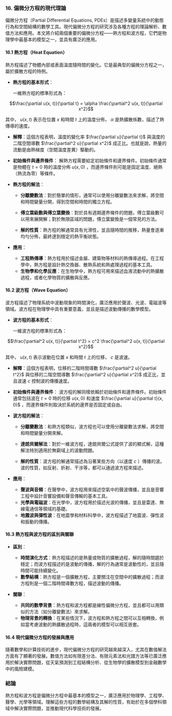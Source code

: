 ### **16. 偏微分方程的現代理論**

偏微分方程（Partial Differential Equations, PDEs）是描述多變量系統中的動態行為和空間結構的數學工具。現代偏微分方程的研究涉及各種方程的理論解析、數值方法和應用。本文將介紹兩個重要的偏微分方程——熱方程和波方程，它們是物理學中最基本的模型之一，並具有廣泛的應用。

#### **16.1 熱方程（Heat Equation）**

熱方程描述了物體內部或表面溫度隨時間的變化。它是最典型的偏微分方程之一，屬於擴散方程的特例。

- **熱方程的基本形式**：
  
  一維熱方程的標準形式為：
  
```math
\frac{\partial u(x, t)}{\partial t} = \alpha \frac{\partial^2 u(x, t)}{\partial x^2}
```

  其中， $`u(x, t)`$  表示在位置  $`x`$  和時間  $`t`$  上的溫度分佈， $`\alpha`$  是熱擴散係數，描述了熱傳導的速度。

  - **解釋**：這個方程表明，溫度的變化率  $`\frac{\partial u}{\partial t}`$  與溫度的二階空間導數  $`\frac{\partial^2 u}{\partial x^2}`$  成正比。也就是說，熱量的流動是由熱梯度（空間溫度差異）驅動的。

- **初始條件與邊界條件**：
  解熱方程需要給定初始條件和邊界條件。初始條件通常是物體在  $`t = 0`$  時的溫度分佈  $`u(x, 0)`$ ，而邊界條件則可能是固定溫度、絕熱（熱流為零）等條件。

- **熱方程的解法**：
  - **分離變數法**：對於簡單的情形，通常可以使用分離變數法來求解，將空間和時間變量分開，得到空間和時間的獨立方程。
  - **傅立葉級數與傅立葉變換**：對於具有週期邊界條件的問題，傅立葉級數可以用來展開解；對於無限區域的問題，傅立葉變換是一個常見的方法。

  - **解的性質**：熱方程的解通常具有光滑性，並且隨時間的推移，熱量會逐漸均勻分佈，最終達到穩定的熱平衡狀態。

- **應用**：
  - **工程熱傳導**：熱方程用於描述金屬、建築物等材料的熱傳導過程。在工程學中，熱方程是設計熱交換器、散熱系統和熱處理過程的基本工具。
  - **生物學和化學反應**：在生物學中，熱方程可用來描述血液流動中的熱擴散過程，或者化學物質的擴散與反應。
  
#### **16.2 波方程（Wave Equation）**

波方程描述了物理系統中波動現象的時間演化，廣泛應用於聲波、光波、電磁波等領域。波方程在物理學中具有重要意義，並且是描述波動傳播的數學模型。

- **波方程的基本形式**：
  
  一維波方程的標準形式為：
  
```math
\frac{\partial^2 u(x, t)}{\partial t^2} = c^2 \frac{\partial^2 u(x, t)}{\partial x^2}
```

  其中， $`u(x, t)`$  表示波動在位置  $`x`$  和時間  $`t`$  上的位移， $`c`$  是波速。

  - **解釋**：這個方程表明，位移的二階時間導數  $`\frac{\partial^2 u}{\partial t^2}`$  與位移的二階空間導數  $`\frac{\partial^2 u}{\partial x^2}`$  成正比，並且波速  $`c`$  控制波的傳播速度。

- **初始條件與邊界條件**：
  波方程的解同樣依賴於初始條件和邊界條件。初始條件通常包括波在  $`t = 0`$  時的位移  $`u(x, 0)`$  和速度  $`\frac{\partial u}{\partial t}(x, 0)`$ ，而邊界條件則取決於系統的邊界是否固定或自由。

- **波方程的解法**：
  - **分離變數法**：和熱方程類似，波方程也可以使用分離變數法求解，將空間和時間變量分開來解。
  - **達朗貝爾解法**：對於一維波方程，達朗貝爾公式提供了波的顯式解，這種解法特別適用於無窮域上的波動問題。

  - **解的性質**：波方程的解通常描述為沿著某些方向（以速度  $`c`$ ）傳播的波。波的性質，如反射、折射、干涉等，都可以通過波方程來描述。

- **應用**：
  - **聲波與音頻**：在聲學中，波方程用來描述空氣中的聲波傳播，並且是音響工程中設計音響設備和聲音傳輸的基本工具。
  - **光學與電磁波**：在光學中，波方程用於描述光波的傳播，並且是雷達、無線電通信等領域的基礎。
  - **地震波與彈性波**：在地震學和材料科學中，波方程描述了地震波、彈性波和振動的傳播。

#### **16.3 熱方程與波方程的區別與關聯**

- **區別**：
  - **時間演化方式**：熱方程描述的是熱量或物質的擴散過程，解的隨時間趨於穩定；而波方程描述的是波動的傳播，解的行為通常是波動性的，並且隨時間可能持續變化。
  - **數學結構**：熱方程是一個擴散方程，主要關注在空間中的擴散過程；而波方程則是一個二階時間導數方程，描述波動的傳播。

- **關聯**：
  - **共同的數學背景**：熱方程和波方程都是線性偏微分方程，並且都可以用類似的方法（如分離變數法）來求解。
  - **物理背景的轉換**：在某些情況下，波方程和熱方程之間可以互相轉換，例如當考慮波動的熱擴散過程時，這兩者的模型可以相互嵌套。

#### **16.4 現代偏微分方程的發展與應用**

隨著數學和計算技術的進步，現代偏微分方程的研究越來越深入，尤其在數值解法方面有了顯著的發展。數值方法如有限差分法、有限元素法和光譜方法等已廣泛應用於解決實際問題，從天氣預測到工程結構分析、從生物學的擴散模型到金融數學中的風險建模。

### **結論**

熱方程和波方程是偏微分方程中最基本的模型之一，廣泛應用於物理學、工程學、聲學、光學等領域。理解這些方程的數學結構及其解的性質，有助於在多個學科領域中解決實際問題，並推動現代科學技術的發展。